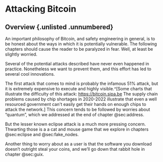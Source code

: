 # Attacking Bitcoin

## Overview {.unlisted .unnumbered}

An important philosophy of Bitcoin, and safety engineering in general, is to be honest about the ways in which it is potentially vulnerable. The following chapters should cause the reader to be paralyzed in fear. Well, at least be slightly worried.

Several of the potential attacks described have never even happened in practice. Nonetheless we want to prevent them, and this effort has led to several cool innovations.

The first attack that comes to mind is probably the infamous 51% attack, but it is extremely expensive to execute and highly visible.^[Some charts that illustrate the difficulty of this attack: <https://bitcoin.sipa.be> The supply chain problems caused by chip shortages in 2020-2022 illustrate that even a well resourced government can't easily get their hands on enough chips to attack the network.] This concern tends to be followed by worries about “quantum”, which we addressed at the end of chapter @sec:address.

But the lesser known eclipse attack is a much more pressing concern. Thwarting those is a a cat and mouse game that we explore in chapters @sec:eclipse and @sec:fake_nodes.

Another thing to worry about as a user is that the software you download doesn’t outright steal your coins, and we’ll go down that rabbit hole in chapter @sec:guix.
